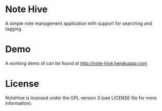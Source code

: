 # Note Hive

A simple note management application with support for searching and tagging.

# Demo

A working demo of can be found at http://note-hive.herokuapp.com

# License

NoteHive is licensed under the GPL version 3 (see LICENSE file for more information).
